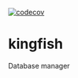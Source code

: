 [![codecov](https://codecov.io/gh/GreenStage/kingfish/branch/main/graph/badge.svg?token=BWAIRCMEKB)](https://codecov.io/gh/GreenStage/kingfish)
# kingfish

Database manager
